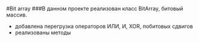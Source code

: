 #Bit array
###В данном проекте реализован класс BitArray, битовый массив.

- добавлена перегрузка операторов ИЛИ, И, XOR, побитовых сдвигов
- реализованы методы 
